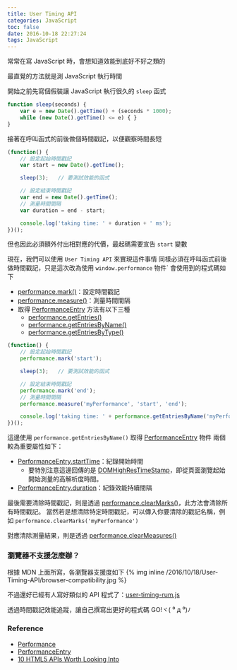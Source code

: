 ```yaml
---
title: User Timing API
categories: JavaScript
toc: false
date: 2016-10-18 22:27:24
tags: JavaScript
---
```

常常在寫 JavaScript 時，會想知道效能到底好不好之類的

最直覺的方法就是測 JavaScript 執行時間

開始之前先寫個假裝讓 JavaScript 執行很久的 `sleep` 函式

```js
function sleep(seconds) {
    var e = new Date().getTime() + (seconds * 1000);
    while (new Date().getTime() <= e) { }
}
```

接著在呼叫函式的前後做個時間戳記，以便觀察時間長短

```js
(function() {
    // 設定起始時間戳記
    var start = new Date().getTime();

    sleep(3);   // 要測試效能的函式

    // 設定結束時間戳記
    var end = new Date().getTime();
    // 測量時間間隔
    var duration = end - start;

    console.log('taking time: ' + duration + ' ms');
})();
```

但也因此必須額外付出相對應的代價，最起碼需要宣告 `start` 變數

現在，我們可以使用 `User Timing API` 來實現這件事情
同樣必須在呼叫函式前後做時間戳記，只是這次改為使用 `window.performance` 物件`
會使用到的程式碼如下
  * [performance.mark()](https://developer.mozilla.org/en-US/docs/Web/API/Performance/mark)：設定時間戳記
  * [performance.measure()](https://developer.mozilla.org/en-US/docs/Web/API/Performance/measure)：測量時間間隔
  * 取得 [PerformanceEntry](https://developer.mozilla.org/en-US/docs/Web/API/PerformanceEntry) 方法有以下三種
    + [performance.getEntries()](https://developer.mozilla.org/en-US/docs/Web/API/Performance/getEntries)
    + [performance.getEntriesByName()](https://developer.mozilla.org/en-US/docs/Web/API/Performance/getEntriesByName)
    + [performance.getEntriesByType()](https://developer.mozilla.org/en-US/docs/Web/API/Performance/getEntriesByType)

```js
(function() {
    // 設定起始時間戳記
    performance.mark('start');

    sleep(3);   // 要測試效能的函式

    // 設定結束時間戳記
    performance.mark('end');
    // 測量時間間隔
    performance.measure('myPerformance', 'start', 'end');

    console.log('taking time: ' + performance.getEntriesByName('myPerformance')[0].duration + ' ms');
})();
```

這邊使用 `performance.getEntriesByName()` 取得 [PerformanceEntry](https://developer.mozilla.org/en-US/docs/Web/API/PerformanceEntry) 物件
兩個較為重要屬性如下：
  * [PerformanceEntry.startTime](https://developer.mozilla.org/en-US/docs/Web/API/PerformanceEntry/startTime)：紀錄開始時間
    + 要特別注意這邊回傳的是 [DOMHighResTimeStamp](https://developer.mozilla.org/en-US/docs/Web/API/DOMHighResTimeStamp)，即從頁面瀏覽起始開始測量的高解析度時間。
  * [PerformanceEntry.duration](https://developer.mozilla.org/en-US/docs/Web/API/PerformanceEntry/duration)：紀錄效能持續間隔

最後需要清除時間戳記，則是透過 [performance.clearMarks()](https://developer.mozilla.org/en-US/docs/Web/API/Performance/clearMarks)，此方法會清除所有時間戳記。
當然若是想清除特定時間戳記，可以傳入你要清除的戳記名稱，例如 `performance.clearMarks('myPerformance')`

對應清除測量結果，則是透過 [performance.clearMeasures()](https://developer.mozilla.org/en-US/docs/Web/API/Performance/clearMeasures)

### 瀏覽器不支援怎麼辦？
根據 MDN 上面所寫，各瀏覽器支援度如下
{% img inline /2016/10/18/User-Timing-API/browser-compatibility.jpg %}

不過還好已經有人寫好類似的 API 程式了：[user-timing-rum.js](https://gist.github.com/pmeenan/5902672)

透過時間戳記效能追蹤，讓自己撰寫出更好的程式碼 GO!ヾ( ⁰ д ⁰)ﾉ

### Reference
* [Performance](https://developer.mozilla.org/en-US/docs/Web/API/Performance)
* [PerformanceEntry](https://developer.mozilla.org/en-US/docs/Web/API/PerformanceEntry)
* [10 HTML5 APIs Worth Looking Into](https://www.sitepoint.com/10-html5-apis-worth-looking/)
